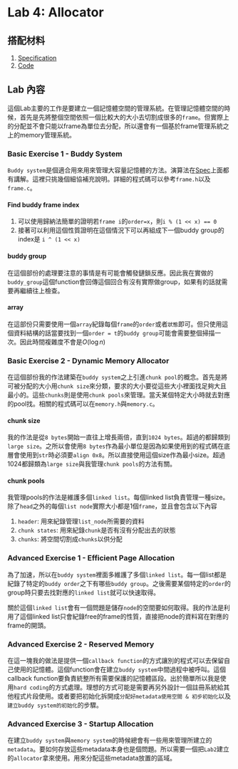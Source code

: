 # Lab 4: Allocator

## 搭配材料

1. [Specification](https://nycu-caslab.github.io/OSC2024/labs/lab4.html)
2. [Code](https://github.com/gama79530/NYCU_2024_Operating_System_Capstone/tree/main/Lab4)

## Lab 內容

這個Lab主要的工作是要建立一個記憶體空間的管理系統。在管理記憶體空間的時候，首先是先將整個空間依照一個比較大的大小去切割成很多的`frame`。但實際上的分配並不會只能以frame為單位去分配，所以還會有一個基於frame管理系統之上的memory管理系統。

### Basic Exercise 1 - Buddy System

`Buddy system`是個適合用來用來管理大容量記憶體的方法。演算法在[Spec](https://nycu-caslab.github.io/OSC2024/labs/lab4.html#basic-exercise-1-buddy-system-40)上面都有講解。這裡只挑幾個細協補充說明。詳細的程式碼可以參考`frame.h`以及`frame.c`。

#### Find buddy frame index

1. 可以使用歸納法簡單的證明若`frame i`的`order=x`，則`i % (1 << x) == 0`
2. 接著可以利用這個性質證明在這個情況下可以再組成下一個buddy group的index是 `i ^ (1 << x)`

#### buddy group

在這個部份的處理要注意的事情是有可能會觸發鏈鎖反應。因此我在實做的`buddy_group`這個function會回傳這個回合有沒有實際做group，如果有的話就需要再繼續往上檢查。

#### array

在這部份只需要使用一個`array`紀錄每個`frame`的`order`或者`狀態`即可。但只使用這個資料結構的話當要找到一個`order = t`的`buddy group`可能會需要整個掃描一次。因此時間複雜度不會是$O(\log n)$

### Basic Exercise 2 - Dynamic Memory Allocator

在這個部份我的作法建築在`buddy system`之上引進`chunk pool`的概念。首先是將可被分配的大小用`chunk size`來分類，要求的大小要從這些大小裡面找足夠大且最小的。這些`chunks`則是使用`chunk pools`來管理。當夭某個特定大小時就去對應的pool找。相關的程式碼可以在`memory.h`與`memory.c`。

#### chunk size

我的作法是從`8 bytes`開始一直往上增長兩倍，直到`1024 bytes`。超過的都歸類到`large size`。之所以會使用`8 bytes`作為最小單位是因為如果使用到的程式碼在底層會使用到`str`時必須要`align 0x8`。所以直接使用這個size作為最小size。超過1024都歸類為`large size`與我管理`chunk pools`的方法有關。

#### chunk pools

我管理pools的作法是維護多個`linked list`。每個linked list負責管理一種size。除了`head`之外的每個`list node`實際大小都是1個`frame`，並且會包含以下內容

1. `header`: 用來紀錄管理`list_node`所需要的資料
2. `chunk states`: 用來紀錄`chunk`是否有沒有分配出去的狀態
3. `chunks`: 將空間切割成`chunks`以供分配

### Advanced Exercise 1 - Efficient Page Allocation

為了加速，所以在`buddy system`裡面多維護了多個`linked list`。每一個list都是紀錄了特定的`buddy order`之下有哪些`buddy group`。之後需要某個特定的`order`的group時只要去找對應的`linked list`就可以快速取得。

關於這個`linked list`會有一個問題是儲存`node`的空間要如何取得。我的作法是利用了這個linked list只會紀錄free的frame的性質，直接把node的資料寫在對應的frame的開頭。

### Advanced Exercise 2 - Reserved Memory

在這一塊我的做法是提供一個`callback function`的方式讓別的程式可以去保留自己使用的記憶體。這個function會在建立`buddy system`中間過程中被呼叫。這個callback function要負責統整所有需要保護的記憶體區段。出於簡單所以我是使用`hard coding`的方式處理。理想的方式可能是需要再另外設計一個註冊系統給其他程式片段使用。或者要把初始化拆開成`分配好metadata使用空間 & 初步初始化`以及`建立buddy system的初始化`的步驟。

### Advanced Exercise 3 - Startup Allocation

在建立`buddy system`與`memory system`的時候總會有一些用來管理所建立的`metadata`。要如何存放這些metadata本身也是個問題。所以需要一個把`Lab2`建立的`allocator`拿來使用。用來分配這些metadata放置的區域。
